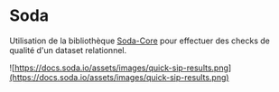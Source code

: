 # Soda

Utilisation de la bibliothèque [Soda-Core](https://github.com/sodadata/soda-core) pour effectuer des checks de qualité d'un dataset relationnel.


![https://docs.soda.io/assets/images/quick-sip-results.png](https://docs.soda.io/assets/images/quick-sip-results.png)
